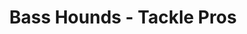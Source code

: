 ---
title: "Bass Hounds - Tackle Pros"
url: /clearlake-oaks/bass-hounds-tackle-pros/
shop: Allgemein
---